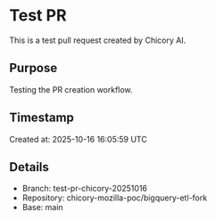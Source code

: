 # Test PR

This is a test pull request created by Chicory AI.

## Purpose
Testing the PR creation workflow.

## Timestamp
Created at: 2025-10-16 16:05:59 UTC

## Details
- Branch: test-pr-chicory-20251016
- Repository: chicory-mozilla-poc/bigquery-etl-fork
- Base: main
